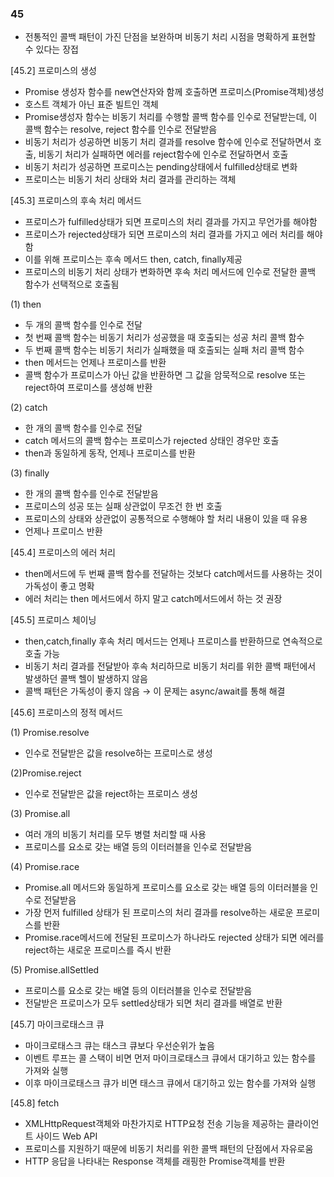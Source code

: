 ### 45

- 전통적인 콜백 패턴이 가진 단점을 보완하며 비동기 처리 시점을 명확하게 표현할 수 있다는 장접

[45.2] 프로미스의 생성

- Promise 생성자 함수를 new연산자와 함께 호출하면 프로미스(Promise객체)생성
- 호스트 객체가 아닌 표준 빌트인 객체
- Promise생성자 함수는 비동기 처리를 수행할 콜백 함수를 인수로 전달받는데, 이 콜백 함수는 resolve, reject 함수를 인수로 전달받음
- 비동기 처리가 성공하면 비동기 처리 결과를 resolve 함수에 인수로 전달하면서 호출, 비동기 처리가 실패하면 에러를 reject함수에 인수로 전달하면서 호출
- 비동기 처리가 성공하면 프로미스는 pending상태에서 fulfilled상태로 변화
- 프로미스는 비동기 처리 상태와 처리 결과를 관리하는 객체

[45.3] 프로미스의 후속 처리 메서드

- 프로미스가 fulfilled상태가 되면 프로미스의 처리 결과를 가지고 무언가를 해야함
- 프로미스가 rejected상태가 되면 프로미스의 처리 결과를 가지고 에러 처리를 해야 함
- 이를 위해 프로미스는 후속 메서드 then, catch, finally제공
- 프로미스의 비동기 처리 상태가 변화하면 후속 처리 메서드에 인수로 전달한 콜백 함수가 선택적으로 호출됨

(1) then

- 두 개의 콜백 함수를 인수로 전달
- 첫 번째 콜백 함수는 비동기 처리가 성공했을 때 호출되는 성공 처리 콜백 함수
- 두 번째 콜백 함수는 비동기 처리가 실패했을 때 호출되는 실패 처리 콜백 함수
- then 메서드는 언제나 프로미스를 반환
- 콜백 함수가 프로미스가 아닌 값을 반환하면 그 값을 암묵적으로 resolve 또는 reject하여 프로미스를 생성해 반환

(2) catch

- 한 개의 콜백 함수를 인수로 전달
- catch 메서드의 콜백 함수는 프로미스가 rejected 상태인 경우만 호출
- then과 동일하게 동작, 언제나 프로미스를 반환

(3) finally

- 한 개의 콜백 함수를 인수로 전달받음
- 프로미스의 성공 또는 실패 상관없이 무조건 한 번 호출
- 프로미스의 상태와 상관없이 공통적으로 수행해야 할 처리 내용이 있을 때 유용
- 언제나 프로미스 반환

[45.4] 프로미스의 에러 처리

- then메서드에 두 번째 콜백 함수를 전달하는 것보다 catch메서드를 사용하는 것이 가독성이 좋고 명확
- 에러 처리는 then 메서드에서 하지 말고 catch메서드에서 하는 것 권장

[45.5] 프로미스 체이닝

- then,catch,finally 후속 처리 메서드는 언제나 프로미스를 반환하므로 연속적으로 호출 가능
- 비동기 처리 결과를 전달받아 후속 처리하므로 비동기 처리를 위한 콜백 패턴에서 발생하던 콜백 헬이 발생하지 않음
- 콜백 패턴은 가독성이 좋지 않음 → 이 문제는 async/await를 통해 해결

[45.6] 프로미스의 정적 메서드

(1) Promise.resolve

- 인수로 전달받은 값을 resolve하는 프로미스로 생성

(2)Promise.reject

- 인수로 전달받은 값을 reject하는 프로미스 생성

(3) Promise.all

- 여러 개의 비동기 처리를 모두 병렬 처리할 때 사용
- 프로미스를 요소로 갖는 배열 등의 이터러블을 인수로 전달받음

(4) Promise.race

- Promise.all 메서드와 동일하게 프로미스를 요소로 갖는 배열 등의 이터러블을 인수로 전달받음
- 가장 먼저 fulfilled 상태가 된 프로미스의 처리 결과를 resolve하는 새로운 프로미스를 반환
- Promise.race메서드에 전달된 프로미스가 하나라도 rejected 상태가 되면 에러를 reject하는 새로운 프로미스를 즉시 반환

(5) Promise.allSettled

- 프로미스를 요소로 갖는 배열 등의 이터러블을 인수로 전달받음
- 전달받은 프로미스가 모두 settled상태가 되면 처리 결과를 배열로 반환

[45.7] 마이크로태스크 큐

- 마이크로태스크 큐는 태스크 큐보다 우선순위가 높음
- 이벤트 루프는 콜 스택이 비면 먼저 마이크로태스크 큐에서 대기하고 있는 함수를 가져와 실행
- 이후 마이크로태스크 큐가 비면 태스크 큐에서 대기하고 있는 함수를 가져와 실행

[45.8] fetch

- XMLHttpRequest객체와 마찬가지로 HTTP요청 전송 기능을 제공하는 클라이언트 사이드 Web API
- 프로미스를 지원하기 때문에 비동기 처리를 위한 콜백 패턴의 단점에서 자유로움
- HTTP 응답을 나타내는 Response 객체를 래핑한 Promise객체를 반환
